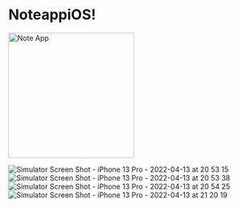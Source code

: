 # NoteappiOS!

<img  width="250" alt="Note App" src="https://user-images.githubusercontent.com/91529386/235245624-3322b468-ed38-44c1-9c8b-54b383197760.png">

![Simulator Screen Shot - iPhone 13 Pro - 2022-04-13 at 20 53 15](https://user-images.githubusercontent.com/91529386/235245628-5cee3d0c-1932-4b3b-b8dd-6a93d64d28c3.png)
![Simulator Screen Shot - iPhone 13 Pro - 2022-04-13 at 20 53 38](https://user-images.githubusercontent.com/91529386/235245629-e1f62fa9-b99e-4f01-b4a9-d4a54021ff74.png)
![Simulator Screen Shot - iPhone 13 Pro - 2022-04-13 at 20 54 25](https://user-images.githubusercontent.com/91529386/235245631-57925882-77d7-427d-a32a-b7ccbc4e8ed8.png)
![Simulator Screen Shot - iPhone 13 Pro - 2022-04-13 at 21 20 19](https://user-images.githubusercontent.com/91529386/235245632-96f204f2-5216-497f-9b5c-05128f8a7168.png)
